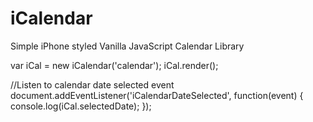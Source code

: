 # iCalendar
Simple iPhone styled Vanilla JavaScript Calendar Library


var iCal = new iCalendar('calendar');
iCal.render();


//Listen to calendar date selected event
document.addEventListener('iCalendarDateSelected', function(event) {
            console.log(iCal.selectedDate);
});
